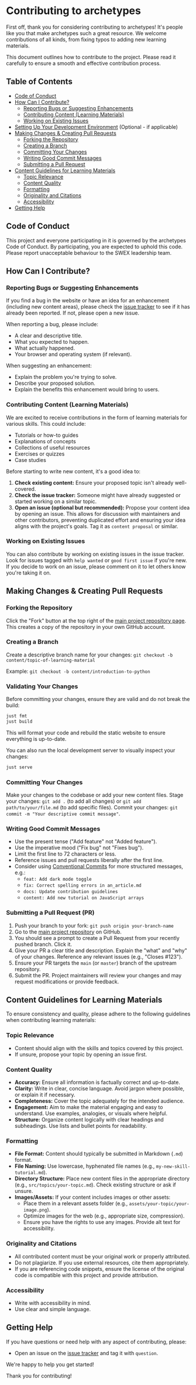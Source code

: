 # Contributing to archetypes

First off, thank you for considering contributing to archetypes!
It's people like you that make archetypes such a great resource.
We welcome contributions of all kinds, from fixing typos to adding new learning materials.

This document outlines how to contribute to the project.
Please read it carefully to ensure a smooth and effective contribution process.

## Table of Contents

* [Code of Conduct](#code-of-conduct)
* [How Can I Contribute?](#how-can-i-contribute)
    * [Reporting Bugs or Suggesting Enhancements](#reporting-bugs-or-suggesting-enhancements)
    * [Contributing Content (Learning Materials)](#contributing-content-learning-materials)
    * [Working on Existing Issues](#working-on-existing-issues)
* [Setting Up Your Development Environment](#setting-up-your-development-environment) (Optional - if applicable)
* [Making Changes & Creating Pull Requests](#making-changes--creating-pull-requests)
    * [Forking the Repository](#forking-the-repository)
    * [Creating a Branch](#creating-a-branch)
    * [Committing Your Changes](#committing-your-changes)
    * [Writing Good Commit Messages](#writing-good-commit-messages)
    * [Submitting a Pull Request](#submitting-a-pull-request)
* [Content Guidelines for Learning Materials](#content-guidelines-for-learning-materials)
    * [Topic Relevance](#topic-relevance)
    * [Content Quality](#content-quality)
    * [Formatting](#formatting)
    * [Originality and Citations](#originality-and-citations)
    * [Accessibility](#accessibility)
* [Getting Help](#getting-help)

## Code of Conduct

This project and everyone participating in it is governed by the archetypes Code of Conduct.
By participating, you are expected to uphold this code.
Please report unacceptable behaviour to the SWEX leadership team.

## How Can I Contribute?

### Reporting Bugs or Suggesting Enhancements

If you find a bug in the website or have an idea for an enhancement (including new content areas), please check the [issue tracker](https://github.com/Zuehlke/archetypes/issues) to see if it has already been reported.
If not, please open a new issue.

When reporting a bug, please include:
* A clear and descriptive title.
* What you expected to happen.
* What actually happened.
* Your browser and operating system (if relevant).

When suggesting an enhancement:
* Explain the problem you're trying to solve.
* Describe your proposed solution.
* Explain the benefits this enhancement would bring to users.

### Contributing Content (Learning Materials)

We are excited to receive contributions in the form of learning materials for various skills. This could include:
* Tutorials or how-to guides
* Explanations of concepts
* Collections of useful resources
* Exercises or quizzes
* Case studies

Before starting to write new content, it's a good idea to:
1.  **Check existing content:** Ensure your proposed topic isn't already well-covered.
2.  **Check the issue tracker:** Someone might have already suggested or started working on a similar topic.
3.  **Open an issue (optional but recommended):** Propose your content idea by opening an issue. 
This allows for discussion with maintainers and other contributors, preventing duplicated effort and ensuring your idea aligns with the project's goals. 
Tag it as `content proposal` or similar.

### Working on Existing Issues

You can also contribute by working on existing issues in the issue tracker.
Look for issues tagged with `help wanted` or `good first issue` if you're new.
If you decide to work on an issue, please comment on it to let others know you're taking it on.

## Making Changes & Creating Pull Requests

### Forking the Repository

Click the "Fork" button at the top right of the [main project repository page](https://github.com/Zuehlke/archetypes).
This creates a copy of the repository in your own GitHub account.

### Creating a Branch

Create a descriptive branch name for your changes:
`git checkout -b content/topic-of-learning-material`

Example: `git checkout -b content/introduction-to-python`

### Validating Your Changes
Before committing your changes, ensure they are valid and do not break the build:
```bash
just fmt
just build
```

This will format your code and rebuild the static website to ensure everything is up-to-date.

You can also run the local development server to visually inspect your changes:
```bash
just serve
```

### Committing Your Changes

Make your changes to the codebase or add your new content files.
Stage your changes: `git add .` (to add all changes) or `git add path/to/your/file.md` (to add specific files).
Commit your changes: `git commit -m "Your descriptive commit message"`.

### Writing Good Commit Messages

* Use the present tense ("Add feature" not "Added feature").
* Use the imperative mood ("Fix bug" not "Fixes bug").
* Limit the first line to 72 characters or less.
* Reference issues and pull requests liberally after the first line.
* Consider using [Conventional Commits](https://www.conventionalcommits.org/) for more structured messages, e.g.:
    * `feat: Add dark mode toggle`
    * `fix: Correct spelling errors in an_article.md`
    * `docs: Update contribution guidelines`
    * `content: Add new tutorial on JavaScript arrays`

### Submitting a Pull Request (PR)

1.  Push your branch to your fork: `git push origin your-branch-name`
2.  Go to the [main project repository](https://github.com/Zuhlke-Internal/archetypes) on GitHub.
3.  You should see a prompt to create a Pull Request from your recently pushed branch. Click it.
4.  Give your PR a clear title and description. Explain the "what" and "why" of your changes. Reference any relevant issues (e.g., "Closes #123").
5.  Ensure your PR targets the `main` (or `master`) branch of the upstream repository.
6.  Submit the PR. Project maintainers will review your changes and may request modifications or provide feedback.

## Content Guidelines for Learning Materials

To ensure consistency and quality, please adhere to the following guidelines when contributing learning materials:

### Topic Relevance

* Content should align with the skills and topics covered by this project.
* If unsure, propose your topic by opening an issue first.

### Content Quality

* **Accuracy:** Ensure all information is factually correct and up-to-date.
* **Clarity:** Write in clear, concise language. Avoid jargon where possible, or explain it if necessary.
* **Completeness:** Cover the topic adequately for the intended audience.
* **Engagement:** Aim to make the material engaging and easy to understand. Use examples, analogies, or visuals where helpful.
* **Structure:** Organize content logically with clear headings and subheadings. Use lists and bullet points for readability.

### Formatting

* **File Format:** Content should typically be submitted in Markdown (`.md`) format.
* **File Naming:** Use lowercase, hyphenated file names (e.g., `my-new-skill-tutorial.md`).
* **Directory Structure:** Place new content files in the appropriate directory (e.g., `src/topics/your-topic.md`). Check existing structure or ask if unsure.
* **Images/Assets:** If your content includes images or other assets:
    * Place them in a relevant assets folder (e.g., `assets/your-topic/your-image.png`).
    * Optimize images for the web (e.g., appropriate size, compression).
    * Ensure you have the rights to use any images. Provide alt text for accessibility.

### Originality and Citations

* All contributed content must be your original work or properly attributed.
* Do not plagiarize. If you use external resources, cite them appropriately.
* If you are referencing code snippets, ensure the license of the original code is compatible with this project and provide attribution.

### Accessibility

* Write with accessibility in mind.
* Use clear and simple language.

## Getting Help

If you have questions or need help with any aspect of contributing, please:
* Open an issue on the [issue tracker](https://github.com/Zuehlke/archetypes/issues) and tag it with `question`.

We're happy to help you get started!

Thank you for contributing!